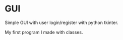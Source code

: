 # GUI
Simple GUI with user login/register with python tkinter. 


My first program I made with classes. 
